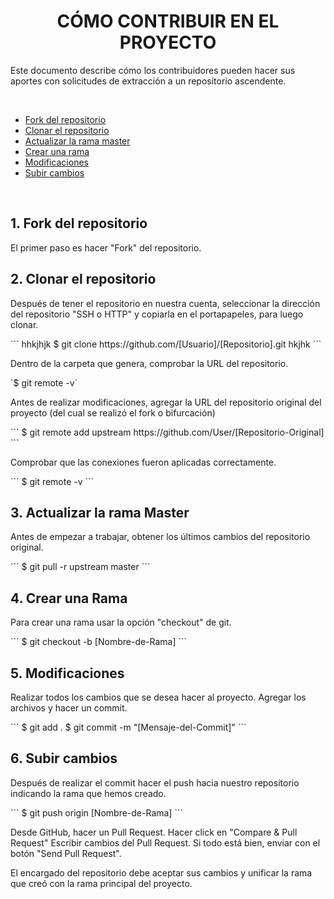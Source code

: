 
<h1 align="center">CÓMO CONTRIBUIR EN EL PROYECTO</h1>

<p>
  Este documento describe cómo los contribuidores pueden hacer sus aportes con solicitudes de extracción a un repositorio ascendente.
</p>

</br>

- <a href="#fork">Fork del repositorio</a>
- <a href="#clonar">Clonar el repositorio</a>
- <a href="actualizar-rama">Actualizar la rama master</a>
- <a href="crear-rama">Crear una rama</a>
- <a href="modificaciones">Modificaciones</a>
- <a href="push-pull">Subir cambios</a>

</br>

<h2 name="fork">1. Fork del repositorio</h2>
<p>El primer paso es hacer "Fork" del repositorio.</p>

<h2 name="clonar">2. Clonar el repositorio</h2>
<p>
  Después de tener el repositorio en nuestra cuenta, seleccionar la dirección del repositorio "SSH o HTTP" y copiarla en el portapapeles, para luego clonar.
</p>
```
hhkjhjk
$ git clone https://github.com/[Usuario]/[Repositorio].git
hkjhk
```
<p>
  Dentro de la carpeta que genera, comprobar la URL del repositorio.
</p>
`$ git remote -v`
<p>
  Antes de realizar modificaciones, agregar la URL del repositorio original del proyecto (del cual se realizó el fork o bifurcación)
</p>
```
$ git remote add upstream https://github.com/User/[Repositorio-Original]
```
<p>
  Comprobar que las conexiones fueron aplicadas correctamente.
</p>
```
$ git remote -v
```
<h2 name="actualizar-rama">3. Actualizar la rama Master</h2>
<p>
  Antes de empezar a trabajar, obtener los últimos cambios del repositorio original.
</p>
```
$ git pull -r upstream master
```

<h2 name="crear-rama">4. Crear una Rama</h2>
<p>Para crear una rama usar la opción "checkout" de git.</p>
```
$ git checkout -b [Nombre-de-Rama]
```

<h2 name="modificaciones">5. Modificaciones</h2>
<p>
  Realizar todos los cambios que se desea hacer al proyecto.
  Agregar los archivos y hacer un commit.
</p>
```
$ git add .
$ git commit -m "[Mensaje-del-Commit]"
```
<h2 name="push-pull">6. Subir cambios</h2>
<p>
  Después de realizar el commit hacer el push hacia nuestro repositorio indicando la rama que hemos creado.
</p>
```
$ git push origin [Nombre-de-Rama]
```
<p>
Desde GitHub, hacer un Pull Request.
Hacer click en "Compare & Pull Request"
Escribir cambios del Pull Request.
Si todo está bien, enviar con el botón "Send Pull Request".

El encargado del repositorio debe aceptar sus cambios y unificar la rama que creó con la rama principal del proyecto.
</p>
